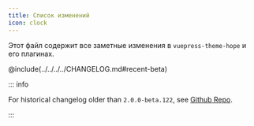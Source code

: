 ```yaml
---
title: Список изменений
icon: clock
---
```


Этот файл содержит все заметные изменения в `vuepress-theme-hope` и его плагинах.

<!-- more -->

@include(../../../../CHANGELOG.md#recent-beta)

::: info

For historical changelog older than `2.0.0-beta.122`, see [Github Repo](https://github.com/vuepress-theme-hope/vuepress-theme-hope/blob/main/CHANGELOG.md).

:::

